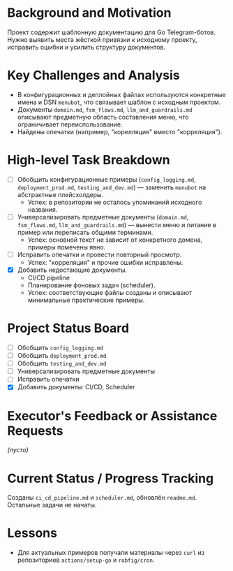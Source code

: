# Background and Motivation
Проект содержит шаблонную документацию для Go Telegram-ботов. Нужно выявить места жёсткой привязки к исходному проекту, исправить ошибки и усилить структуру документов.

# Key Challenges and Analysis
- В конфигурационных и деплойных файлах используются конкретные имена и DSN `menubot`, что связывает шаблон с исходным проектом.
- Документы `domain.md`, `fsm_flows.md`, `llm_and_guardrails.md` описывают предметную область составления меню, что ограничивает переиспользование.
- Найдены опечатки (например, "корелляция" вместо "корреляция").

# High-level Task Breakdown
- [ ] Обобщить конфигурационные примеры (`config_logging.md`, `deployment_prod.md`, `testing_and_dev.md`) — заменить `menubot` на абстрактные плейсхолдеры.
  - Успех: в репозитории не осталось упоминаний исходного названия.
- [ ] Универсализировать предметные документы (`domain.md`, `fsm_flows.md`, `llm_and_guardrails.md`) — вынести меню и питание в пример или переписать общими терминами.
  - Успех: основной текст не зависит от конкретного домена, примеры помечены явно.
- [ ] Исправить опечатки и провести повторный просмотр.
  - Успех: "корреляция" и прочие ошибки исправлены.
- [x] Добавить недостающие документы.
  - CI/CD pipeline
  - Планирование фоновых задач (scheduler).
  - Успех: соответствующие файлы созданы и описывают минимальные практические примеры.

# Project Status Board
- [ ] Обобщить `config_logging.md`
- [ ] Обобщить `deployment_prod.md`
- [ ] Обобщить `testing_and_dev.md`
- [ ] Универсализировать предметные документы
- [ ] Исправить опечатки
- [x] Добавить документы: CI/CD, Scheduler

# Executor's Feedback or Assistance Requests
_(пусто)_

# Current Status / Progress Tracking
Созданы `ci_cd_pipeline.md` и `scheduler.md`, обновлён `readme.md`. Остальные задачи не начаты.

# Lessons
- Для актуальных примеров получали материалы через `curl` из репозиториев `actions/setup-go` и `robfig/cron`.
